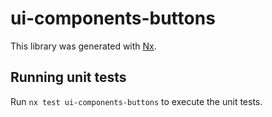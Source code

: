 # ui-components-buttons

This library was generated with [Nx](https://nx.dev).

## Running unit tests

Run `nx test ui-components-buttons` to execute the unit tests.

